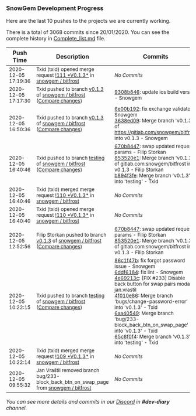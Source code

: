 
### SnowGem Development Progress

Here are the last 10 pushes to the projects we are currently working.

There is a total of 3068 commits since 20/01/2020. You can see the complete history in
 [Complete_list.md](Complete_list.md) file.

| Push Time | Description | Commits |
| --- | --- | --- |
| <sub>2020-12-05 17:19:36</sub> | <sub>Txid (txid) opened merge request [\!111 \*V0\.1\.3\*](https://gitlab.com/snowgem/bitfrost/-/merge_requests/111) in [snowgem / bitfrost](https://gitlab.com/snowgem/bitfrost)</sub> | <sub>_No Commits_</sub> |
| <sub>2020-12-05 17:17:30</sub> | <sub>Txid pushed to branch [v0\.1\.3](https://gitlab.com/snowgem/bitfrost/commits/v0.1.3) of [snowgem / bitfrost](https://gitlab.com/snowgem/bitfrost) ([Compare changes](https://gitlab.com/snowgem/bitfrost/compare/3638ed098a4f0f619765bca39e23210d4e1dbe1d...9308b8467d9b0683b49ee36a632861ab694e06b8))</sub> | <sub>[9308b846](https://gitlab.com/snowgem/bitfrost/-/commit/9308b8467d9b0683b49ee36a632861ab694e06b8): update ios build version - Snowgem</sub> |
| <sub>2020-12-05 16:50:36</sub> | <sub>Txid pushed to branch [v0\.1\.3](https://gitlab.com/snowgem/bitfrost/commits/v0.1.3) of [snowgem / bitfrost](https://gitlab.com/snowgem/bitfrost) ([Compare changes](https://gitlab.com/snowgem/bitfrost/compare/853520e1e6d22787c7df7beeb49be452ba50d7b8...3638ed098a4f0f619765bca39e23210d4e1dbe1d))</sub> | <sub>[6e00b192](https://gitlab.com/snowgem/bitfrost/-/commit/6e00b1926db943e17232afaddd00f4df4b23d329): fix exchange validator - Snowgem<br>[3638ed09](https://gitlab.com/snowgem/bitfrost/-/commit/3638ed098a4f0f619765bca39e23210d4e1dbe1d): Merge branch 'v0.1.3' of https://gitlab.com/snowgem/bitfrost into v0.1.3 - Snowgem</sub> |
| <sub>2020-12-05 16:40:46</sub> | <sub>Txid pushed to branch [testing](https://gitlab.com/snowgem/bitfrost/commits/testing) of [snowgem / bitfrost](https://gitlab.com/snowgem/bitfrost) ([Compare changes](https://gitlab.com/snowgem/bitfrost/compare/65c6f0f498a6dee7175c11b896a0c209c3cfd244...b894f3fe4b5334edad64ff1193fef075b047ae15))</sub> | <sub>[670b8447](https://gitlab.com/snowgem/bitfrost/-/commit/670b8447ce166a56e7b53327d2e7312337714e26): swap updated request params - Filip Storkan<br>[853520e1](https://gitlab.com/snowgem/bitfrost/-/commit/853520e1e6d22787c7df7beeb49be452ba50d7b8): Merge branch 'v0.1.3' of gitlab.com:snowgem/bitfrost into v0.1.3 - Filip Storkan<br>[b894f3fe](https://gitlab.com/snowgem/bitfrost/-/commit/b894f3fe4b5334edad64ff1193fef075b047ae15): Merge branch 'v0.1.3' into 'testing' - Txid</sub> |
| <sub>2020-12-05 16:40:46</sub> | <sub>Txid (txid) merged merge request [\!110 \*V0\.1\.3\*](https://gitlab.com/snowgem/bitfrost/-/merge_requests/110) in [snowgem / bitfrost](https://gitlab.com/snowgem/bitfrost)</sub> | <sub>_No Commits_</sub> |
| <sub>2020-12-05 16:40:40</sub> | <sub>Txid (txid) opened merge request [\!110 \*V0\.1\.3\*](https://gitlab.com/snowgem/bitfrost/-/merge_requests/110) in [snowgem / bitfrost](https://gitlab.com/snowgem/bitfrost)</sub> | <sub>_No Commits_</sub> |
| <sub>2020-12-05 12:52:56</sub> | <sub>Filip Storkan pushed to branch [v0\.1\.3](https://gitlab.com/snowgem/bitfrost/commits/v0.1.3) of [snowgem / bitfrost](https://gitlab.com/snowgem/bitfrost) ([Compare changes](https://gitlab.com/snowgem/bitfrost/compare/6aa405494592110a686bc73e350c16366e8c6c4f...853520e1e6d22787c7df7beeb49be452ba50d7b8))</sub> | <sub>[670b8447](https://gitlab.com/snowgem/bitfrost/-/commit/670b8447ce166a56e7b53327d2e7312337714e26): swap updated request params - Filip Storkan<br>[853520e1](https://gitlab.com/snowgem/bitfrost/-/commit/853520e1e6d22787c7df7beeb49be452ba50d7b8): Merge branch 'v0.1.3' of gitlab.com:snowgem/bitfrost into v0.1.3 - Filip Storkan</sub> |
| <sub>2020-12-05 10:22:15</sub> | <sub>Txid pushed to branch [testing](https://gitlab.com/snowgem/bitfrost/commits/testing) of [snowgem / bitfrost](https://gitlab.com/snowgem/bitfrost) ([Compare changes](https://gitlab.com/snowgem/bitfrost/compare/7fe572d8e4be65cac324287c46b99bf5433d7324...65c6f0f498a6dee7175c11b896a0c209c3cfd244))</sub> | <sub>[86c1f47b](https://gitlab.com/snowgem/bitfrost/-/commit/86c1f47b952d9593d6adb51c8914693e63bee638): fix forgot password issue - Snowgem<br>[6ddf6184](https://gitlab.com/snowgem/bitfrost/-/commit/6ddf61846d6fb93798490dfa198f8115dff0fa60): fix lint - Snowgem<br>[4e69213c](https://gitlab.com/snowgem/bitfrost/-/commit/4e69213caf50d44cb46f2080b55fe0cab70a14d1): [FIX #233] Disable back button for swap pairs modal - jan.vrastil<br>[4f010e86](https://gitlab.com/snowgem/bitfrost/-/commit/4f010e86af150f497e9a3ef85aae761e8be47d6c): Merge branch 'bugs/change-password-error' into 'v0.1.3' - Txid<br>[6aa40549](https://gitlab.com/snowgem/bitfrost/-/commit/6aa405494592110a686bc73e350c16366e8c6c4f): Merge branch 'bug/233-block_back_btn_on_swap_page' into 'v0.1.3' - Txid<br>[65c6f0f4](https://gitlab.com/snowgem/bitfrost/-/commit/65c6f0f498a6dee7175c11b896a0c209c3cfd244): Merge branch 'v0.1.3' into 'testing' - Txid</sub> |
| <sub>2020-12-05 10:22:14</sub> | <sub>Txid (txid) merged merge request [\!109 \*V0\.1\.3\*](https://gitlab.com/snowgem/bitfrost/-/merge_requests/109) in [snowgem / bitfrost](https://gitlab.com/snowgem/bitfrost)</sub> | <sub>_No Commits_</sub> |
| <sub>2020-12-05 09:55:32</sub> | <sub>Jan Vraštil removed branch bug/233-block_back_btn_on_swap_page from [snowgem / bitfrost](https://gitlab.com/snowgem/bitfrost)</sub> | <sub>_No Commits_</sub> |

_You can see more details and commits in our [Discord](https://discord.gg/zumGnbg) in **#dev-diary** channel._
